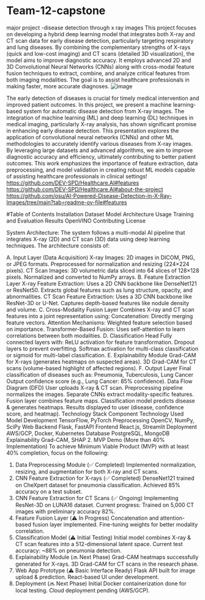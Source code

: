 # Team-12-capstone
major project -disease detection through x ray images
This project focuses on developing a hybrid deep learning model that integrates both X-ray and CT scan data for early disease detection, particularly targeting respiratory and lung diseases. By combining the complementary strengths of X-rays (quick and low-cost imaging) and CT scans (detailed 3D visualization), the model aims to improve diagnostic accuracy. It employs advanced 2D and 3D Convolutional Neural Networks (CNNs) along with cross-modal feature fusion techniques to extract, combine, and analyze critical features from both imaging modalities. The goal is to assist healthcare professionals in making faster, more accurate diagnoses.
![image](https://github.com/user-attachments/assets/2df73c86-572d-498f-9717-01da87024f56)


The early detection of diseases is crucial for timely medical intervention and improved patient outcomes. In this project, we present a machine learning-based system for automatic disease detection from X-ray images. The integration of machine learning (ML) and deep learning (DL) techniques in medical imaging, particularly X-ray analysis, has shown significant promise in enhancing early disease detection. This presentation explores the application of convolutional neural networks (CNNs) and other ML methodologies to accurately identify various diseases from X-ray images. By leveraging large datasets and advanced algorithms, we aim to improve diagnostic accuracy and efficiency, ultimately contributing to better patient outcomes. This work emphasizes the importance of feature extraction, data preprocessing, and model validation in creating robust ML models capable of assisting healthcare professionals in clinical settings!
https://github.com/DEV-SPD/Healthcare.AI#features
https://github.com/DEV-SPD/Healthcare.AI#about-the-project
https://github.com/osu/AI-Powered-Disease-Detection-in-X-Ray-Images/tree/main?tab=readme-ov-file#features

#Table of Contents
Installation
Dataset
Model Architecture
Usage
Training and Evaluation
Results
OpenVINO
Contributing
License


System Architecture:
The system follows a multi-modal AI pipeline that integrates X-ray (2D) and CT scan (3D) data using deep learning techniques. The architecture consists of:

A. Input Layer (Data Acquisition)
X-ray Images:
2D images in DICOM, PNG, or JPEG formats.
Preprocessed for normalization and resizing (224×224 pixels).
CT Scan Images:
3D volumetric data sliced into 64 slices of 128×128 pixels.
Normalized and converted to NumPy arrays.
B. Feature Extraction Layer
X-ray Feature Extraction:
Uses a 2D CNN backbone like DenseNet121 or ResNet50.
Extracts global features such as lung structure, opacity, and abnormalities.
CT Scan Feature Extraction:
Uses a 3D CNN backbone like ResNet-3D or U-Net.
Captures depth-based features like nodule density and volume.
C. Cross-Modality Fusion Layer
Combines X-ray and CT scan features into a joint representation using:
Concatenation: Directly merging feature vectors.
Attention Mechanisms: Weighted feature selection based on importance.
Transformer-Based Fusion: Uses self-attention to learn correlations between both modalities.
D. Classification Head
Fully connected layers with:
ReLU activation for feature transformation.
Dropout layers to prevent overfitting.
Softmax activation for multi-class classification or sigmoid for multi-label classification.
E. Explainability Module
Grad-CAM for X-rays (generates heatmaps on suspected areas).
3D Grad-CAM for CT scans (volume-based highlight of affected regions).
F. Output Layer
Final classification of diseases such as:
Pneumonia, Tuberculosis, Lung Cancer
Output confidence score (e.g., Lung Cancer: 85% confidence).
Data Flow Diagram (DFD)
User uploads X-ray & CT scan.
Preprocessing pipeline normalizes the images.
Separate CNNs extract modality-specific features.
Fusion layer combines feature maps.
Classification model predicts disease & generates heatmaps.
Results displayed to user (disease, confidence score, and heatmap).
Technology Stack
Component	Technology Used
Model Development	TensorFlow, PyTorch
Preprocessing	OpenCV, NumPy, SciPy
Web Backend	Flask, FastAPI
Frontend	React.js, Streamlit
Deployment	AWS/GCP, Docker, Kubernetes
Database	PostgreSQL, MongoDB
Explainability	Grad-CAM, SHAP
2. MVP Demo (More than 40% Implementation)
To achieve Minimum Viable Product (MVP) with at least 40% completion, focus on the following:

1. Data Preprocessing Module (✅ Completed)
Implemented normalization, resizing, and augmentation for both X-ray and CT scans.
2. CNN Feature Extraction for X-rays (✅ Completed)
DenseNet121 trained on CheXpert dataset for pneumonia classification.
Achieved 85% accuracy on a test subset.
3. CNN Feature Extraction for CT Scans (✅ Ongoing)
Implementing ResNet-3D on LUNA16 dataset.
Current progress: Trained on 5,000 CT images with preliminary accuracy 82%.
4. Feature Fusion Layer (⚠️ In Progress)
Concatenation and attention-based fusion layer implemented.
Fine-tuning weights for better modality correlation.
5. Classification Model (⚠️ Initial Testing)
Initial model combines X-ray & CT scan features into a 512-dimensional latent space.
Current test accuracy: ~88% on pneumonia detection.
6. Explainability Module (🔜 Next Phase)
Grad-CAM heatmaps successfully generated for X-rays.
3D Grad-CAM for CT scans in the research phase.
7. Web App Prototype (⚠️ Basic Interface Ready)
Flask API built for image upload & prediction.
React-based UI under development.
8. Deployment (🔜 Next Phase)
Initial Docker containerization done for local testing.
Cloud deployment pending (AWS/GCP).
